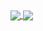 <a href="https://github.com/li-ji-ji">
  <img align="center" src="https://github-readme-stats.vercel.app/api?username=li-ji-ji" />
</a>
<a href="https://github.com/li-ji-ji">
  <img align="center" src="https://github-readme-stats.vercel.app/api/top-langs/?username=li-ji-ji&layout=compact" />
</a>
